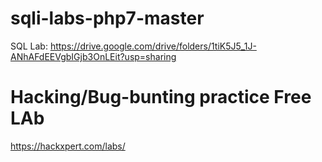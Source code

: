 # sqli-labs-php7-master


SQL Lab: https://drive.google.com/drive/folders/1tiK5J5_1J-ANhAFdEEVgbIGjb3OnLEit?usp=sharing

# Hacking/Bug-bunting practice Free LAb
https://hackxpert.com/labs/
